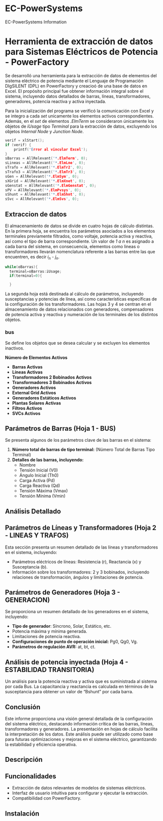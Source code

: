 # EC-PowerSystems
EC-PowerSystems Information

# Herramienta de extracción de datos para Sistemas Eléctricos de Potencia - PowerFactory

Se desarrolló una herramienta para la extracción de datos de elementos del sistema eléctrico de potencia mediante el Lenguaje de Programación DIgSILENT (DPL) en PowerFactory y creacioó de una base de datos en Excel. El propósito principal fue obtener información integral sobre el sistema, incluyendo datos detallados de barras, líneas, transformadores, generadores, potencia reactiva y activa inyectada.

Para la inicialización del programa se verificó la comunicación con Excel y se integro a cada *set* unicamente los elementos activos correspondientes. Además, en el *set*  de elementos *.ElmTerm* se consideraron únicamente los objetos de *iUsage* tipo *Terminal* para la extracción de datos, excluyendo los objetos *Internal Node* y *Junction Node*.

```c++
verif = xlStart();
if (verif) {
    printf('Error al vincular Excel');
}
sBarras = AllRelevant('*.ElmTerm', 0);
sLineas = AllRelevant('*.ElmLne', 0);
sTrafo = AllRelevant('*.ElmTr2', 0);
sTrafo3 = AllRelevant('*.ElmTr3', 0);
sGen = AllRelevant('*.ElmSym', 0);
sXGrid = AllRelevant('*.ElmXnet', 0);
sGenstat = AllRelevant('*.ElmGenstat', 0);
sPV = AllRelevant('*.ElmPvsys', 0);
sShunt = AllRelevant('*.ElmShnt', 0);
sSvc = AllRelevant('*.ElmSvs', 0);
```
## Extraccion de datos
El almacenamiento de datos se divide en cuatro hojas de cálculo distintas. En la primera hoja, se encuentra los parámetros asociados a los elementos terminales previamente filtrados, como voltaje, potencia activa y reactiva, así como el tipo de barra correspondiente. Un valor de *1 a n* es asignado a cada barra del sistema, en consecuencia, elementos como lineas o transformadores llevarán nomenclatura referente a las barras entre las que encuentren, es decir *i<sub>n</sub> - j<sub>n</sub>*.

```c++
while(oBarras){
  terminal=oBarras:iUsage;
  if(terminal=0){

  }
```
La segunda hoja está destinada al cálculo de parámetros, incluyendo susceptancias y potencias de línea, así como características específicas de la configuración de los transformadores. Las hojas 3 y 4 se centran en el almacenamiento de datos relacionados con generadores, compensadores de potencia activa y reactiva y numeración de los terminales de los distintos objetos. 



### bus




Se define los objetos que se desea calcular y se excluyen los elementos inactivos.

  **Número de Elementos Activos**
  - **Barras Activas** 
  - **Líneas Activas**
  - **Transformadores 2 Bobinados Activos**
  - **Transformadores 3 Bobinados Activos**
  - **Generadores Activos**
  - **External Grid Activos**
  - **Generadores Estáticos Activos**
  - **Plantas Solares Activas**
  - **Filtros Activos**
  - **SVCs Activos**

## Parámetros de Barras (Hoja 1 - BUS)
  Se presenta algunos de los parámetros clave de las barras en el sistema:

1. **Número total de barras de tipo terminal:** (Número Total de Barras Tipo Terminal)
2. **Detalles de las barras, incluyendo:**
    -	Nombre
    -	Tensión Inicial (V0)
    -	Ángulo Inicial (Th0)
    -	Carga Activa (Pd)
    -	Carga Reactiva (Qd)
    -	Tensión Máxima (Vmax)
    -	Tensión Mínima (Vmin)

## Análisis Detallado
  ## Parámetros de Líneas y Transformadores (Hoja 2 - LINEAS Y TRAFOS)
   Esta sección presenta un resumen detallado de las líneas y transformadores en el sistema, incluyendo:
  
  - Parámetros eléctricos de líneas: Resistencia (r), Reactancia (x) y Susceptancia (b).
  - Información sobre los transformadores: 2 y 3 bobinados, incluyendo relaciones de transformación, ángulos y limitaciones de potencia.

## Parámetros de Generadores (Hoja 3 - GENERACION)
  Se proporciona un resumen detallado de los generadores en el sistema, incluyendo:
  - **Tipo de generador**: Síncrono, Solar, Estático, etc.
  - Potencia máxima y mínima generada.
  - Limitaciones de potencia reactiva.
  - **Configuraciones de punto de operación inicial:** Pg0, Qg0, Vg.
  - **Parámetros de regulación AVR:** at, bt, ct.

## Análisis de potencia inyectada (Hoja 4 - ESTABILIDAD TRANSITORIA)
  Un análisis para la potencia reactiva y activa que es suministrada al sistema por cada Bus. La capacitancia y reactancia es calculada en términos de la susceptancia para obtener un valor de “Bshunt” por cada barra. 

## Conclusión
Este informe proporciona una visión general detallada de la configuración del sistema eléctrico, destacando información crítica de las barras, líneas, transformadores y generadores. La presentación en hojas de cálculo facilita la interpretación de los datos. Este análisis puede ser utilizado como base para futuras optimizaciones y mejoras en el sistema eléctrico, garantizando la estabilidad y eficiencia operativa.



## Descripción


## Funcionalidades
- Extracción de datos relevantes de modelos de sistemas eléctricos.
- Interfaz de usuario intuitiva para configurar y ejecutar la extracción.
- Compatibilidad con PowerFactory.

## Instalación

